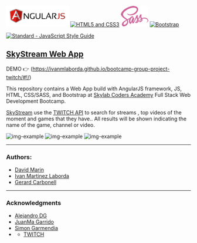 
[![AngularJS](https://github.com/MarioTerron/logo-images/blob/master/logos/angularjs.png)](https://angularjs.org/) [![HTML5 and CSS3](https://github.com/MarioTerron/logo-images/blob/master/logos/html5-css3-js.png)](http://www.w3.org/)
[![SASS](https://github.com/MarioTerron/logo-images/blob/master/logos/sass.png)](http://sass-lang.com/) [![Bootstrap](https://github.com/MarioTerron/logo-images/blob/master/logos/bootstrap.png)](http://getbootstrap.com/)

[![Standard - JavaScript Style Guide](https://img.shields.io/badge/code%20style-standard-brightgreen.svg)](http://standardjs.com/)


## [SkyStream Web App](https://ivanmlaborda.github.io/bootcamp-group-project-twitch/)
DEMO :point_right: (https://ivanmlaborda.github.io/bootcamp-group-project-twitch/#!/)

This repository contains a Web App build with AngularJS framework, JS, HTML, CSS/SASS, and Bootstrap at [Skylab Coders Academy](http://www.skylabcoders.com/es/) Full Stack Web Development Bootcamp.

[SkyStream](https://ivanmlaborda.github.io/bootcamp-group-project-twitch/) use the [TWITCH API](https://dev.twitch.tv/) to search for streams , top videos of the moment and games that they have.. All results will be shown indicating the name of the game, channel or video.

![img-example](https://raw.githubusercontent.com/ivanmlaborda/bootcamp-group-project-twitch/master/readme-project/Captura%20de%20pantalla%202017-07-28%20a%20las%209.53.29.png)
![img-example](https://github.com/ivanmlaborda/bootcamp-group-project-twitch/blob/master/readme-project/Captura%20de%20pantalla%202017-07-28%20a%20las%209.53.37.png?raw=true)
![img-example](https://github.com/ivanmlaborda/bootcamp-group-project-twitch/blob/master/readme-project/Captura%20de%20pantalla%202017-07-28%20a%20las%209.53.44.png?raw=true)

---

### Authors:

- [David Marin](https://github.com/ddmarin94)
- [Ivan Martinez Laborda](https://github.com/ivanmlaborda)
- [Gerard Carbonell](https://github.com/QIETE)

---

### Acknowledgments

* [Alejandro DG](https://github.com/agandia9)
* [JuanMa Garrido](https://github.com/juanmaguitar)
* [Simon Garmendia](https://github.com/sgarmendia)
* * [TWITCH](https://www.twitch.tv/)








<!-- ![img-example](https://raw.githubusercontent.com/ivanmlaborda/bootcamp-group-project-twitch/master/readme-project/Captura%20de%20pantalla%202017-07-28%20a%20las%209.53.29.png)
![img-example](https://github.com/ivanmlaborda/bootcamp-group-project-twitch/blob/master/readme-project/Captura%20de%20pantalla%202017-07-27%20a%20las%2017.37.56.png?raw=true)
![img-example](https://github.com/ivanmlaborda/bootcamp-group-project-twitch/blob/master/readme-project/Captura%20de%20pantalla%202017-07-27%20a%20las%2017.38.08.png?raw=true)
![img-example](https://github.com/ivanmlaborda/bootcamp-group-project-twitch/blob/master/readme-project/Captura%20de%20pantalla%202017-07-27%20a%20las%2017.38.31.png?raw=true)
![img-example](https://github.com/ivanmlaborda/bootcamp-group-project-twitch/blob/master/readme-project/Captura%20de%20pantalla%202017-07-27%20a%20las%2017.38.44.png?raw=true)
![img-example](https://github.com/ivanmlaborda/bootcamp-group-project-twitch/blob/master/readme-project/Captura%20de%20pantalla%202017-07-27%20a%20las%2017.38.46.png?raw=true)
 -->
